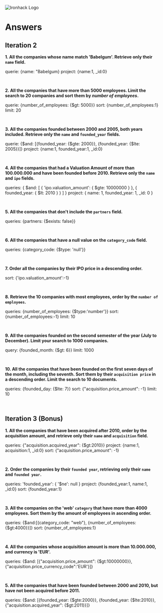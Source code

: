 ![Ironhack Logo](https://i.imgur.com/1QgrNNw.png)

# Answers

## Iteration 2

**1. All the companies whose name match 'Babelgum'. Retrieve only their `name` field.**

<!-- Your Query Goes Here -->
querie: {name: "Babelgum}
project: {name:1, _id:0}

<br>

**2. All the companies that have more than 5000 employees. Limit the search to 20 companies and sort them by *number of employees*.**

<!-- Your Query Goes Here -->
querie: {number_of_employees: {$gt: 5000}}
sort: {number_of_employees:1}
limit: 20

<br>

**3. All the companies founded between 2000 and 2005, both years included. Retrieve only the `name` and `founded_year` fields.**

<!-- Your Query Goes Here -->
querie: {$and: [{founded_year: {$gte: 2000}}, {founded_year: {$lte: 2005}}]}
project: {name:1, founded_year:1, _id:0}

<br>

**4. All the companies that had a Valuation Amount of more than 100.000.000 and have been founded before 2010. Retrieve only the `name` and `ipo` fields.**

<!-- Your Query Goes Here -->
queries: {
  $and: [
    { 'ipo.valuation_amount': { $gte: 10000000 } },
    { founded_year: { $lt: 2010 } }
  ]
}
project: { name: 1, founded_year: 1, _id: 0 }

<br>

**5. All the companies that don't include the `partners` field.**

<!-- Your Query Goes Here -->
queries: {partners: {$exists: false}}

<br>

**6. All the companies that have a null value on the `category_code` field.**

<!-- Your Query Goes Here -->
queries: {category_code: {$type: 'null'}}

<br>

**7. Order all the companies by their IPO price in a descending order.**

<!-- Your Query Goes Here -->
sort: {'ipo.valuation_amount':-1}

<br>

**8. Retrieve the 10 companies with most employees, order by the `number of employees`.**

<!-- Your Query Goes Here -->
queries: {number_of_employees: {$type:'number'}}
sort: {number_of_employees:-1}
limit: 10

<br>

**9. All the companies founded on the second semester of the year (July to December). Limit your search to 1000 companies.**

<!-- Your Query Goes Here -->
query: {founded_month: {$gt: 6}}
limit: 1000

<br>

**10. All the companies that have been founded on the first seven days of the month, including the seventh. Sort them by their `acquisition price` in a descending order. Limit the search to 10 documents.**

<!-- Your Query Goes Here -->
queries: {founded_day: {$lte: 7}}
sort: {"acquisition.price_amount": -1}
limit: 10

<br>

## Iteration 3 (Bonus)

**1. All the companies that have been acquired after 2010, order by the acquisition amount, and retrieve only their `name` and `acquisition` field.**

<!-- Your Query Goes Here -->
queries: {"acquisition.acquired_year": {$gt:2010}}
project: {name:1, acquisition:1, _id:0}
sort: {"acquisition.price_amount": -1}

<br>

**2. Order the companies by their `founded year`, retrieving only their `name` and `founded year`.**

<!-- Your Query Goes Here -->
queries: 'founded_year': { '$ne': null }
project: {founded_year:1, name:1, _id:0}
sort: {founded_year:1}


<br>

**3. All the companies on the 'web' `category` that have more than 4000 employees. Sort them by the amount of employees in ascending order.**

<!-- Your Query Goes Here -->
queries: {$and:[{category_code: "web"}, {number_of_employees:{$gt:4000}}]}
sort: {number_of_employees:1}


<br>

**4. All the companies whose acquisition amount is more than 10.000.000, and currency is 'EUR'.**

<!-- Your Query Goes Here -->
queries: {$and: [{"acquisition.price_amount": {$gt:10000000}}, {"acquisition.price_currency_code":'EUR'}]}

<br>

**5. All the companies that have been founded between 2000 and 2010, but have not been acquired before 2011.**

<!-- Your Query Goes Here -->
queries: {$and: [{founded_year: {$gte:2000}}, {founded_year: {$lte:2010}}, {"acquisition.acquired_year": {$gt:2011}}]}

<br>
